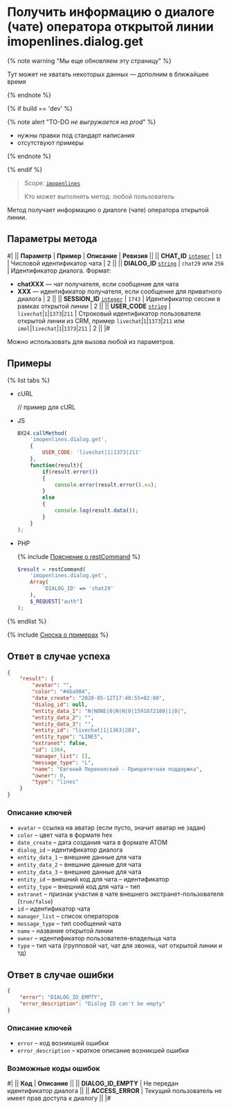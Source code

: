 # Получить информацию о диалоге (чате) оператора открытой линии imopenlines.dialog.get

{% note warning "Мы еще обновляем эту страницу" %}

Тут может не хватать некоторых данных — дополним в ближайшее время

{% endnote %}

{% if build == 'dev' %}

{% note alert "TO-DO _не выгружается на prod_" %}

- нужны правки под стандарт написания
- отсутствуют примеры

{% endnote %}

{% endif %}

> Scope: [`imopenlines`](../../../scopes/permissions.md)
>
> Кто может выполнять метод: любой пользователь

Метод получает информацию о диалоге (чате) оператора открытой линии.

## Параметры метода

#|
|| **Параметр** | **Пример** | **Описание** | **Ревизия** ||
|| **CHAT_ID**
[`integer`](../../../data-types.md) | `13` | Числовой идентификатор чата | 2 ||
|| **DIALOG_ID**
[`string`](../../../data-types.md) | `chat29`
или
`256` | Идентификатор диалога. Формат:
- **chatXXX** — чат получателя, если сообщение для чата
- **XXX** — идентификатор получателя, если сообщение для приватного диалога | 2 ||
|| **SESSION_ID**
[`integer`](../../../data-types.md) | `1743` | Идентификатор сессии в рамках открытой линии | 2 ||
|| **USER_CODE**
[`string`](../../../data-types.md) | `livechat`\|`1`\|`1373`\|`211` | Строковый идентификатор пользователя открытой линии из CRM, пример `livechat`\|`1`\|`1373`\|`211` или `imol`\|`livechat`\|`1`\|`1373`\|`211` | 2 ||
|#

Можно использовать для вызова любой из параметров.

## Примеры

{% list tabs %}

- cURL

    // пример для cURL

- JS

    ```js
    BX24.callMethod(
        'imopenlines.dialog.get',
        {
            USER_CODE: 'livechat|1|1373|211'
        },
        function(result){
            if(result.error())
            {
                console.error(result.error().ex);
            }
            else
            {
                console.log(result.data());
            }
        }
    );
    ```

- PHP

    {% include [Пояснение о restCommand](../../../chat-bots/_includes/rest-command.md) %}

    ```php
    $result = restCommand(
        'imopenlines.dialog.get',
        Array(
            'DIALOG_ID' => 'chat29'
        ),
        $_REQUEST["auth"]
    );
    ```

{% endlist %}

{% include [Сноска о примерах](../../../../_includes/examples.md) %}

## Ответ в случае успеха

```json
{
    "result": {
        "avatar": "",
        "color": "#4ba984",
        "date_create": "2020-05-12T17:40:55+02:00",
        "dialog_id": null,
        "entity_data_1": "N|NONE|0|N|N|0|1591872180|1|0|",
        "entity_data_2": "",
        "entity_data_3": "",
        "entity_id": "livechat|1|1363|203",
        "entity_type": "LINES",
        "extranet": false,
        "id": 1364,
        "manager_list": [],
        "message_type": "L",
        "name": "Евгений Перекопский - Приоритетная поддержка",
        "owner": 0,
        "type": "lines"
    }
}
```

### Описание ключей

- `avatar` – ссылка на аватар (если пусто, значит аватар не задан)
- `color` – цвет чата в формате hex
- `date_create` – дата создания чата в формате АТОМ
- `dialog_id` – идентификатор диалога
- `entity_data_1` – внешние данные для чата
- `entity_data_2` – внешние данные для чата
- `entity_data_3` – внешние данные для чата
- `entity_id` – внешний код для чата – идентификатор
- `entity_type` – внешний код для чата – тип
- `extranet` – признак участия в чате внешнего экстранет-пользователя (`true/false`)
- `id` – идентификатор чата
- `manager_list` – список операторов
- `message_type` – тип сообщений чата
- `name` – название открытой линии
- `owner` – идентификатор пользователя-владельца чата
- `type` – тип чата (групповой чат, чат для звонка, чат открытой линии и тд)

## Ответ в случае ошибки

```json
{
    "error": "DIALOG_ID_EMPTY",
    "error_description": "Dialog ID can't be empty"
}
```

### Описание ключей

- `error` – код возникшей ошибки
- `error_description` – краткое описание возникшей ошибки

### Возможные коды ошибок

#|
|| **Код** | **Описание** ||
|| **DIALOG_ID_EMPTY** | Не передан идентификатор диалога ||
|| **ACCESS_ERROR** | Текущий пользователь не имеет прав доступа к диалогу ||
|#
